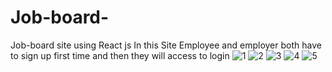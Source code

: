 # Job-board-
Job-board site using React js
In this Site Employee and employer both have to sign up first time and then they will access to login 
![1](https://user-images.githubusercontent.com/96105840/221765860-a9ba6576-109d-44c5-9587-f45348f98c8b.png)
![2](https://user-images.githubusercontent.com/96105840/221765873-b2b4d4fd-769e-463c-8253-836c185303ca.png)
![3](https://user-images.githubusercontent.com/96105840/221765880-937798c7-aa24-4399-9c00-31f4bd4b4e27.png)
![4](https://user-images.githubusercontent.com/96105840/221765869-00efdf4e-3b25-4a5e-b936-30c494ce27bb.png)
![5](https://user-images.githubusercontent.com/96105840/221765874-1e0fb328-0fc7-4e7a-87f3-aad03cc99402.png)


